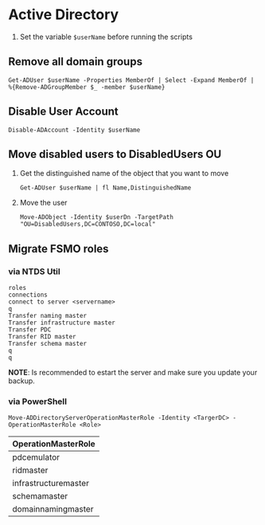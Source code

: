 # Active Directory

1. Set the variable ```$userName``` before running the scripts

## Remove all domain groups

```Get-ADUser $userName -Properties MemberOf | Select -Expand MemberOf | %{Remove-ADGroupMember $_ -member $userName}```

## Disable User Account

```Disable-ADAccount -Identity $userName```

## Move disabled users to DisabledUsers OU

1. Get the distinguished name of the object that you want to move

    ```Get-ADUser $userName | fl Name,DistinguishedName```

2. Move the user

    ```Move-ADObject -Identity $userDn -TargetPath "OU=DisabledUsers,DC=CONTOSO,DC=local"```

## Migrate FSMO roles

### via NTDS Util

```ntdsutil
roles
connections
connect to server <servername>
q
Transfer naming master
Transfer infrastructure master
Transfer PDC
Transfer RID master
Transfer schema master
q
q
```

**NOTE**: Is recommended to estart the server and make sure you update your backup.

### via PowerShell

```Move-ADDirectoryServerOperationMasterRole -Identity <TargerDC> -OperationMasterRole <Role>```

OperationMasterRole     |
------------------------|
pdcemulator             |
ridmaster               |
infrastructuremaster    |
schemamaster            |
domainnamingmaster      |
